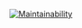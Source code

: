 [![Maintainability](https://api.codeclimate.com/v1/badges/53a6083c886d217b54cc/maintainability)](https://codeclimate.com/github/dkshi/savosin-metodology-lab1/maintainability)
